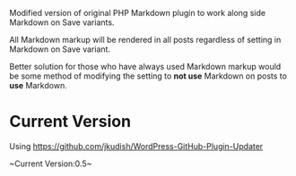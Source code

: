Modified version of original PHP Markdown plugin to work along side Markdown on Save variants.

All Markdown markup will be rendered in all posts regardless of setting in Markdown on Save variant.

Better solution for those who have always used Markdown markup would be some method of modifying the setting to **not use** Markdown on posts to **use** Markdown.

Current Version
===============

Using https://github.com/jkudish/WordPress-GitHub-Plugin-Updater

~Current Version:0.5~